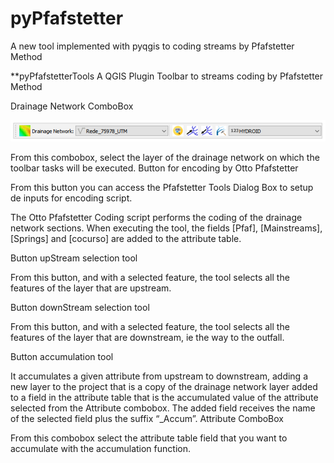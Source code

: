 # pyPfafstetter
A new tool implemented with pyqgis to coding streams by Pfafstetter Method


**pyPfafstetterTools
A QGIS Plugin Toolbar to streams coding by Pfafstetter Method

 

Drainage Network ComboBox 

![bar1](https://github.com/bielenki/pyPfafstetter/blob/master/Fig/bar1.png?raw=true)
 
From this combobox, select the layer of the drainage network on which the toolbar tasks will be executed.
Button for encoding by Otto Pfafstetter
 
 
From this button you can access the Pfafstetter Tools Dialog Box to setup de inputs for encoding script.
 
The Otto Pfafstetter Coding script performs the coding of the drainage network sections. When executing the tool, the fields [Pfaf], [Mainstreams], [Springs] and [cocurso] are added to the attribute table.

Button upStream selection tool
  
 
From this button, and with a selected feature, the tool selects all the features of the layer that are upstream.
 
Button downStream selection tool
 
 
From this button, and with a selected feature, the tool selects all the features of the layer that are downstream, ie the way to the outfall.
 


Button accumulation tool
 
 
It accumulates a given attribute from upstream to downstream, adding a new layer to the project that is a copy of the drainage network layer added to a field in the attribute table that is the accumulated value of the attribute selected from the Attribute combobox. The added field receives the name of the selected field plus the suffix “_Accum”.
Attribute ComboBox 
 
From this combobox select the attribute table field that you want to accumulate with the accumulation function.

